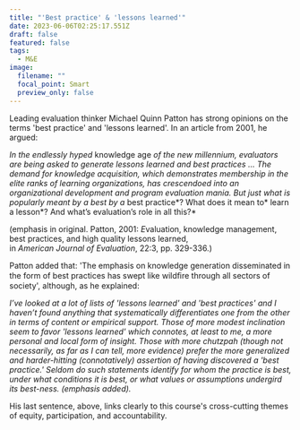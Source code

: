 ```yaml
---
title: "'Best practice' & 'lessons learned'"
date: 2023-06-06T02:25:17.551Z
draft: false
featured: false
tags:
  - M&E
image:
  filename: ""
  focal_point: Smart
  preview_only: false
---
```

<!--StartFragment-->

Leading evaluation thinker Michael Quinn Patton has strong opinions on the terms 'best practice' and 'lessons learned'. In an article from 2001, he argued:

*In the endlessly hyped* knowledge age *of the new millennium, evaluators are being asked to generate lessons learned and best practices ... The demand for knowledge acquisition, which demonstrates membership in the elite ranks of learning organizations, has crescendoed into an organizational development and program evaluation mania. But just what is popularly meant by a best by a* best practice*? What does it mean to* learn a lesson*? And what’s evaluation’s role in all this?*

(emphasis in original. Patton, 2001: *E*valuation, knowledge management, best practices, and high quality lessons learned,\
in *American Journal of Evaluation*, 22:3, pp. 329-336.)

Patton added that: 'The emphasis on knowledge generation disseminated in the form of best practices has swept like wildﬁre through all sectors of society', although, as he explained:

*I’ve looked at a lot of lists of 'lessons learned' and 'best practices' and I haven’t found anything that systematically differentiates one from the other in terms of content or empirical support. Those of more modest inclination seem to favor 'lessons learned' which connotes, at least to me, a more personal and local form of insight. Those with more chutzpah (though not necessarily, as far as I can tell, more evidence) prefer the more generalized and harder-hitting (connotatively) assertion of having discovered a 'best practice.' Seldom do such statements identify for whom the practice is best, under what conditions it is best, or what values or assumptions undergird its best-ness. (emphasis added).*



His last sentence, above, links clearly to this course's cross-cutting themes of equity, participation, and accountability.

<!--EndFragment-->